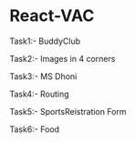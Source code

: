 # React-VAC
Task1:- BuddyClub

Task2:- Images in 4 corners 

Task3:- MS Dhoni 

Task4:- Routing

Task5:- SportsReistration Form

Task6:- Food
